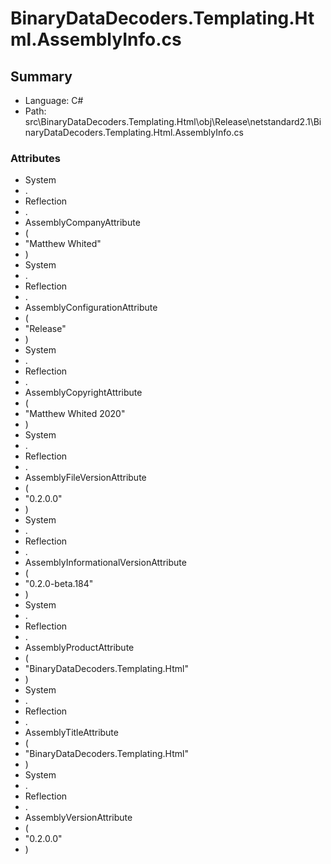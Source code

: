 ﻿# BinaryDataDecoders.Templating.Html.AssemblyInfo.cs

## Summary

* Language: C#
* Path: src\BinaryDataDecoders.Templating.Html\obj\Release\netstandard2.1\BinaryDataDecoders.Templating.Html.AssemblyInfo.cs

### Attributes

 - System
 - .
 - Reflection
 - .
 - AssemblyCompanyAttribute
 - (
 - "Matthew Whited"
 - )
 - System
 - .
 - Reflection
 - .
 - AssemblyConfigurationAttribute
 - (
 - "Release"
 - )
 - System
 - .
 - Reflection
 - .
 - AssemblyCopyrightAttribute
 - (
 - "Matthew Whited 2020"
 - )
 - System
 - .
 - Reflection
 - .
 - AssemblyFileVersionAttribute
 - (
 - "0.2.0.0"
 - )
 - System
 - .
 - Reflection
 - .
 - AssemblyInformationalVersionAttribute
 - (
 - "0.2.0-beta.184"
 - )
 - System
 - .
 - Reflection
 - .
 - AssemblyProductAttribute
 - (
 - "BinaryDataDecoders.Templating.Html"
 - )
 - System
 - .
 - Reflection
 - .
 - AssemblyTitleAttribute
 - (
 - "BinaryDataDecoders.Templating.Html"
 - )
 - System
 - .
 - Reflection
 - .
 - AssemblyVersionAttribute
 - (
 - "0.2.0.0"
 - )

